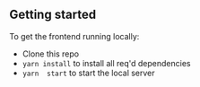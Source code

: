 ## Getting started

To get the frontend running locally:

- Clone this repo
- `yarn install` to install all req'd dependencies
- `yarn  start` to start the local server